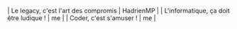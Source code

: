 | Le legacy, c'est l'art des compromis | HadrienMP |
| L'informatique, ça doit être ludique ! | me |
| Coder, c'est s'amuser ! | me |